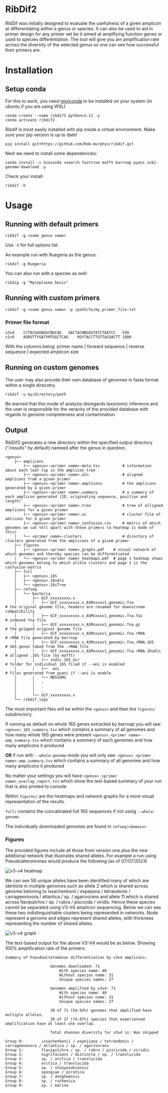 # RibDif2

RibDif was initially designed to evaluate the usefulness of a given amplicon at differentiating within a genus or species.
It can also be used to aid in primer design for any primer set be it aimed at amplifying function genes or used to species differentiation.
The tool will give you am amplification rate across the diversity of the selected genus so one can see how successful their primers are.

# Installation

## Setup conda

For this to work, you need [miniconda](https://docs.conda.io/en/latest/miniconda.html) to be installed on your system (in ubuntu if you are using WSL)

```
conda create --name ribdif2 python=3.11 -y
conda activate ribdif2
```

Ribdif is most easily installed with pip inside a virtual environment. Make sure your pip version is up to date!


`pip install git+https://github.com/Rob-murphys/ribdif.git`

Next we need to install some dependencies:

`conda install -c bioconda vsearch fasttree mafft barrnap pyani ncbi-genome-download -y`

Check your install:

`ribdif -h`

# Usage

## Running with default primers

`ribdif -g <some genus name>`

Use `-h` for full options list.

An example run with Ruegeria as the genus:

`ribdif -g Ruegeria`

You can also run with a species as well:

`ribdig -g "Mycoplasma bovis"`

## Running with custom primers

`ribdif -g <some genus name> -p /path/to/my_primer_file.txt`

### Primer file format

```
v3v4	CCTACGGGNGGCNGCAG	GACTACNNGGGTATCTAATCC	550
v1v9	AGRGTTYGATYMTGGCTCAG 	RGYTACCTTGTTACGACTT	1800
```
With the columns being: primer name | forward sequence | reverse sequence | expected amplicon size

## Running on custom genomes

The user may also provide their own database of genomes in fasta format within a single direcotry.

`ribdif -u my/directory/path`

Be warned that this mode of analysis disregards taxonomic inference and the user is responsible for the veracity of the provided database with regards to genome completeness and contamination.

## Output

RibDif2 generates a new directory within the specified output directory ("<current working directory>/results" by default) nameed after the genus in question.

```
<genus>
    ├── amplicons
        ├── <genus>-<primer name>-meta.tsv          # information about each leaf tip in the amplicon tree
        ├── <genus>-<primer name>.aln               # aligned amplicons from a given primer
        ├── <genus>-<primer name>.amplicons         # the amplicons generated by a given primer
        ├── <genus>-<primer name>.summary           # a summary of each amplicon generated (ID, originating sequence, position and length)
        ├── <genus>-<primer name>.tree              # tree of alligned amplicons for a given primer
        ├── <genus>-<primer name>.uc                # cluster file of amlicons for a given primer
        ├── <genus>-<primer name>_confusion.csv     # matrix of which genomes we can tell apart with these primers (a heatmap is made of this)
    │   └── <primer name>-clusters                  # directory of clusters generated from the amplicons of a givem primer
    ├── figures
    │   ├── <genus>-<primer name>_graphs.pdf    # visual network of which genomes and thereby species can be differentiated
    │   └── <genus>-<primer name>_heatmaps.pdf  # page 1 heatmap shows which genomes belong to which allele clusters and page 2 is the confusion matrix
    ├── full
    │   ├── <genus>.16S
    │   ├── <genus>.16sAln
    │   └── <genus>.16sTree
    ├── refseq
    │   └── bacteria
    │       ├── GCF_xxxxxxxxx.x
    │       │   ├── GCF_xxxxxxxxx.x_ASMxxxxv1_genomic.fna               # the original genome file, headers are renamed for downstream compatibility
    │       │   ├── GCF_xxxxxxxxx.x_ASMxxxxv1_genomic.fna.fai           # indexed fna file
    │       │   ├── GCF_xxxxxxxxx.x_ASMxxxxv1_genomic.fna.gz            # the gzipped original genome file
    │       │   ├── GCF_xxxxxxxxx.x_ASMxxxxv1_genomic.fna.rRNA          # rRNA file generated by barrnap
    │       │   ├── GCF_xxxxxxxxx.x_ASMxxxxv1_genomic.fna.rRNA.16S      # 16S genes taked from the .rRNA file
    │       │   ├── GCF_xxxxxxxxx.x_ASMxxxxv1_genomic.fna.rRNA.16sAln   # alligned .16S file (by mafft)
    │       │   ├── indiv_16S_dir                                       # folder for individual 16S filed if --ani is enabled
    │       │   ├──  ani                                                # files generated from pyani if --ani is enable
    │       │   └── MD5SUMS
    │       │   .
    │       │   .
    │       │   .
    │       └── GCF_xxxxxxxxx.x
    └── ribdif_logs
```
The most important files will be within the `<genus>` and then the `figures/` subdirectory.

If running as default on whole 16S genes extracted by barrnap you will see:
`<genus>_16S_summary.tsv` which contains a summary of all genomes and how many whole 16S genes were present
`<genus>_<primer name>-amp_summary.tsv` which contains a summery of each genomes and how many amplicons it produced

__OR__ if run with `--whole-genome` mode you will only see:
`<genus>_<primer name>-amp_summary.tsv` which contains a summary of all genomes and how many amplicons it produced

No matter your settings you will have `<genus>_<primer name>_overlap_report.txt` which show the text-based 
summary of your run that is also printed to console

Within `figures/` are the heatmaps and network graphs for a more visual representation of the results.

`full/` contains the concatinated full 16S sequences if not using `--whole-genome`.

The individually downloaded genomes are found in `refseq/<domain>`

### Figures

The provided figures include all those from version one plus the new additional network that illustrates shared alleles. 
For example a run using Pseudoalteromonas would produce the following (as of 07/07/2023)

![v3-v4 heatmap](docs/Pseudoalteromonas-v3v4_heatmap.png)

We can see 58 unique alleles have been identified many of which are identicle in multiple genomes such as allele 2 which 
is shared across genome beloning to issachenkonii / espejiana / tetraodonis / carrageenovora / atlantica / sp. / agarivorans and allele 11 which is shared
across flavipulchra / sp. / rubra / piscicida / viridis. Hence these species cannot be separated using V3-V4 amplicon sequencing. Below
we can see these two indistinguishable clusters being represented in networks. Node represent a genome and edges represent shared alleles, 
with thickness representing the number of shared alleles.

![v3-v4 graph](docs/Pseudoalteromonas-v3v4_graphs.png)

The text-based output for the above V3-V4 would be as below. Showing 100% amplification rate of the primers.

```
Summary of Pseudoalteromonas differentiation by v3v4 amplicons:

                    Genomes downloaded: 71
                        With species name: 40
                        Without species name: 31
                        Unique species names: 27

                    Genomes amplified by v3v4: 71
                        With species name: 40
                        Without species name: 31
                        Unique species names: 27

                    39 of 71 (54.93%) genomes that amplified have multiple alleles.
                    20 of 27 (74.07%) species that experienced amplification have at least one overlap.

                    Total shannon diversity for v3v4 is: Was skipped

Group 0:        issachenkonii / espejiana / tetraodonis / carrageenovora / atlantica / sp. / agarivorans
Group 1:        flavipulchra / sp. / rubra / piscicida / viridis
Group 2:        nigrifaciens / distincta / sp. / translucida
Group 3:        sp. / arctica / translucida
Group 4:        arctica / translucida
Group 5:        sp. / shioyasakiensis
Group 6:        spongiae / piratica
Group 7:        sp. / donghaensis
Group 8:        sp. / ruthenica
Group 9:        sp. / marina
```
